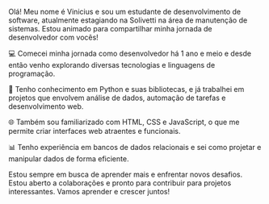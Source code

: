 
Olá! Meu nome é Vinicius e sou um estudante de desenvolvimento de software, atualmente estagiando na Solivetti na área de manutenção de sistemas. Estou animado para compartilhar minha jornada de desenvolvedor com vocês!

💻 Comecei minha jornada como desenvolvedor há 1 ano e meio e desde então venho explorando diversas tecnologias e linguagens de programação.

🐍 Tenho conhecimento em Python e suas bibliotecas, e já trabalhei em projetos que envolvem análise de dados, automação de tarefas e desenvolvimento web.

🌐 Também sou familiarizado com HTML, CSS e JavaScript, o que me permite criar interfaces web atraentes e funcionais.

📊 Tenho experiência em bancos de dados relacionais e sei como projetar e manipular dados de forma eficiente.

Estou sempre em busca de aprender mais e enfrentar novos desafios. Estou aberto a colaborações e pronto para contribuir para projetos interessantes. Vamos aprender e crescer juntos!

